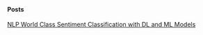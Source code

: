 
<span style="display:block; color:blue; margin-top:-90px;"> </span>
[about me](about.md)

<br/>

#### Posts

[NLP World Class Sentiment Classification with DL and ML Models](posts/2019-5-3-NLPSentimentMLDL.md)




